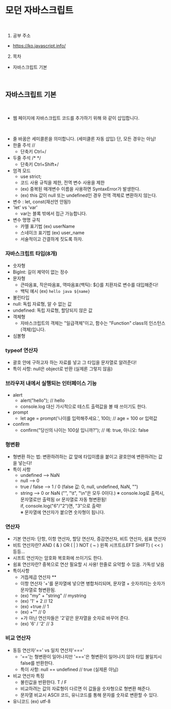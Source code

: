 # 모던 자바스크립트
<br>

1. 공부 주소
- https://ko.javascript.info/
2. 목차
- 자바스크립트 기본
<br>

## 자바스크립트 기본
<br>

- 웹 페이지에 자바스크립트 코드를 추가하기 위해 <script> 태그를 사용합니다.
- type 과 language 속성은 필수가 아닙니다.
- 외부 스크립트 파일은 <script src="path/to/script.js"></script>와 같이 삽입합니다.
<br/>
	
- 줄 바꿈은 세미콜론을 의미합니다. (세미클론 자동 삽입) 단, 모든 경우는 아님!
- 한줄 주석 //
	- 단축키 Ctrl+/
- 두줄 주석 /* */
	- 단축키 Ctrl+Shift+/
- 엄격 모드
	- use strict;
	- 코드 사용 규칙을 제한, 전역 변수 사용을 제한
	- (ex) 중복된 매개변수 이름을 사용하면 SyntaxError가 발생한다.
	- (ex) this 값이 null 또는 undefined인 경우 전역 객체로 변환하지 않는다.
- 변수 : let, const(재선언 안됨!)
- 'let' vs 'var'
	- var는 블록 밖에서 접근 가능합니다.
- 변수 명명 규칙
	- 카멜 표기법 (ex) userName
	- 스네이크 표기법 (ex) user_name
	- 서술적이고 간결하게 짓도록 하자.

### 자바스크립트 타입(8개)
- 숫자형
- BigInt: 길이 제약이 없는 정수
- 문자형
	- 큰따옴표, 작은따옴표, 역따옴표(백틱): ${}를 치환자로 변수를 대입해준다!
	- 백틱 예시 (ex) `hello java ${name}`
- 불린타입
- null: 독립 자료형, 알 수 없는 값
- undefined: 독립 자료형, 할당되지 않은 값
- 객체형
	- 자바스크립트의 객체는 "일급객체"이고, 함수는 "Function" class의 인스턴스(객체)입니다.
- 심볼형

### typeof 연산자
- 괄호 안에 구하고자 하는 자료를 넣고 그 타입을 문자열로 알려준다!
- 특이 사항: null은 object로 반환 (실제론 그렇지 않음)

### 브라우저 내에서 실행되는 인터페이스 기능
- alert
	- alert("hello"); // hello
	- console.log 대신 가시적으로 테스트 출력값을 볼 때 쓰이기도 한다.
- prompt
	- let age = prompt('나이를 입력해주세요.', 100); // age = 100 or 입력값
- confirm
	- confirm("당신의 나이는 100살 입니까?"); // 예: true, 아니오: false

### 형변환
- 형변환 하는 법: 변환하려하는 값 앞에 타입이름을 붙이고 괄호안에 변환하려는 값을 넣는다!
- 특이 사항
	- undefined --> NaN
	- null --> 0
	- true / false --> 1 / 0 (false 값: 0, null, undefined, NaN, "")
	- string --> 0 or NaN ("", "\t", "\n"은 모두 0이다.)
※ console.log로 출력시, 문자열로만 출력됨 or 문자열로 자동 형변환됨!</br>
	if, console.log("6"/"2")면, "3"으로 출력! </br>
※ 문자열에 연산자가 붙으면 숫자형이 됩니다.</br>

### 연산자
- 기본 연산자: 단항, 이항 연산자, 할당 연산자, 증감연산자, 비트 연산자, 쉼표 연산자
- 비트 연산자란? AND ( & ) OR ( | ) NOT ( ~ ) 왼쪽 시프트(LEFT SHIFT) ( << ) 등등...
- 시프트 연산자는 암호화 복호화에 쓰이기도 한다.
- 쉼표 연산자란? 중복으로 연산 필요할 시 사용! 한줄로 요약할 수 있음. 가독성 낮음
- 특이사항
	- 거듭제곱 연산자 **
	- 이항 연산자 '+'를 문자열에 넣으면 병합처리되며, 문자열 + 숫자끼리는 숫자가 문자열로 형변환됨.
	- (ex) "my" + "string" // mystring
	- (ex) '1' + 2 // 12
	- (ex) +true // 1
	- (ex) +"" // 0
	- +가 아닌 연산자들은 '2'같은 문자열을 숫자로 바꾸어 준다.
	- (ex) '6' / '2' // 3

### 비교 연산자
- 동등 연산자'==' vs 일치 연산자'==='
	- '=='는 형변환이 일어나지만 '==='은 형변환이 일어나지 않아 타입 불일치시 false를 반환한다.
	- 특이 사항: null == undefined // true (실제론 아님)
- 비교 연산자 특징
	- 불린값을 반환한다. T / F
	- 비교하려는 값의 자료형이 다르면 이 값들을 숫자형으로 형변환 해준다.
	- 문자열 비교시 ASCII 코드, 유니코드를 통해 문자를 숫자로 변환할 수 있다.
- 유니코드 (ex) utf-8